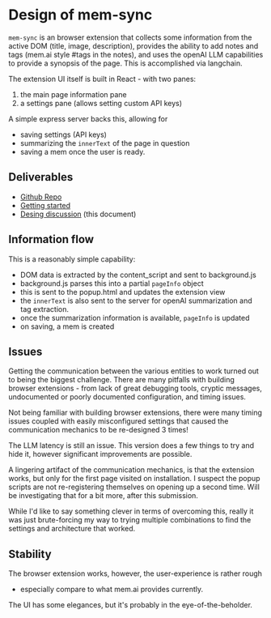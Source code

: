 # Design of mem-sync

`mem-sync` is an browser extension that collects some information
from the active DOM (title, image, description), provides the ability
to add notes and tags (mem.ai style #tags in the notes), and uses
the openAI LLM capabilities to provide a synopsis of the page.
This is accomplished via langchain. 

The extension UI itself is built in React - with two panes:
1. the main page information pane
2. a settings pane (allows setting custom API keys)

A simple express server backs this, allowing for 
- saving settings (API keys)
- summarizing the `innerText` of the page in question
- saving a mem once the user is ready. 

## Deliverables
 - [Github Repo](https://github.com/sramam/mem-sync)
 - [Getting started](https://github.com/sramam/mem-sync#readme)
 - [Desing discussion](./) (this document)


## Information flow
This is a reasonably simple capability:

- DOM data is extracted by the content_script and sent to background.js
- background.js parses this into a partial `pageInfo` object
- this is sent to the popup.html and updates the extension view
- the `innerText` is also sent to the server for openAI summarization and tag extraction. 
- once the summarization information is available, `pageInfo` is updated
- on saving, a mem is created


## Issues
Getting the communication between the various entities to work turned out 
to being the biggest challenge. There are many pitfalls with building 
browser extensions - from lack of great debugging tools, cryptic messages,
undocumented or poorly documented configuration, and timing issues.

Not being familiar with building browser extensions, there were many 
timing issues coupled with easily misconfigured settings that caused
the communication mechanics to be re-designed 3 times!

The LLM latency is still an issue. This version does a few things to try 
and hide it, however significant improvements are possible.

A lingering artifact of the communication mechanics, is that the extension
works, but only for the first page visited on installation. I suspect 
the popup scripts are not re-registering themselves on opening up a second
time. Will be investigating that for a bit more, after this submission. 

While I'd like to say something clever in terms of overcoming this, 
really it was just brute-forcing my way to trying multiple combinations
to find the settings and architecture that worked.

## Stability
The browser extension works, however, the user-experience is rather rough 
- especially compare to what mem.ai provides currently.

The UI has some elegances, but it's probably in the eye-of-the-beholder. 




